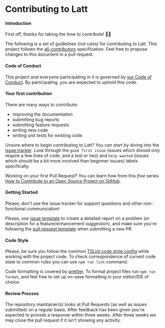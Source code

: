 # Contributing to Latt

#### Introduction

First off, thanks for taking the time to contribute! 🎉💪 

The following is a set of guidelines (not rules) for contributing to Latt. This project follows the [all-contributors](https://github.com/kentcdodds/all-contributors) specification. Feel free to propose changes to this document in a pull request.

#### Code of Conduct

This project and everyone participating in it is governed by [our Code of Conduct](https://github.com/latt-dev/latt-app/blob/master/.github/CODE_OF_CONDUCT.md). By participating, you are expected to uphold this code.

#### Your first contribution

There are many ways to contribute: 
* improving the documentation
* submitting bug reports 
* submitting feature requests 
* writing new code
* writing unit tests for existing code

Unsure where to begin contributing to Latt? You can start by diving into the [issue tracker](https://github.com/latt-dev/latt-app/issues). Look through the `good first issue` (issues which should only require a few lines of code, and a test or two) and `help wanted` (issues which should be a bit more involved than beginner issues) labels specifically.

Working on your first Pull Request? You can learn how from this *free* series [How to Contribute to an Open Source Project on GitHub](https://egghead.io/series/how-to-contribute-to-an-open-source-project-on-github).

#### Getting Started
Please, don't use the issue tracker for support questions and other non-functional communication!

Please, use [issue template](https://github.com/latt-dev/latt-app/blob/master/.github/ISSUE_TEMPLATE.md) to create a detailed report on a problem (or description for a feature/enhancement suggestion), and make sure you're following the [pull request template](https://github.com/latt-dev/latt-app/blob/master/.github/PULL_REQUEST_TEMPLATE.md) when submitting a new PR.

#### Code Style
Please, be sure you follow the common [TSLint code style config](https://github.com/latt-dev/latt-app/blob/master/tslint.json) while working with the project code. To check correspondence of current code state to common rules you can use `npm run lint` command.

Code formatting is covered by [prettier](https://github.com/latt-dev/latt-app/blob/master/.prettierrc). To format project files run `npm run format`, and feel free to set up on-save formatting in your editor/IDE of choice.

#### Review Process
The repository maintainer(s) looks at Pull Requests (as well as issues submitted) on a regular basis. After feedback has been given you're expected to provide a response within three weeks. After three weeks we may close the pull request if it isn't showing any activity.
